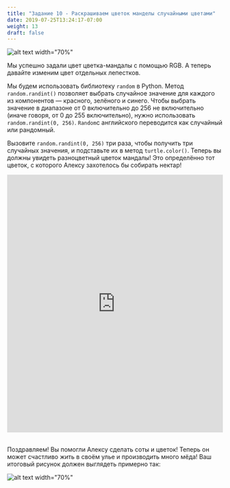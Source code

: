 ```yaml
---
title: "Задание 10 - Раскрашиваем цветок манделы случайными цветами"
date: 2019-07-25T13:24:17-07:00
weight: 13
draft: false
---
```


![alt text width="70%"](../media/mandala-color.png "mandala flower with random color pedals")

Мы успешно задали цвет цветка-мандалы с помощью RGB. А теперь давайте изменим цвет отдельных лепестков.

Мы будем использовать библиотеку `random` в Python. Метод `random.randint()` позволяет выбрать случайное значение для каждого из компонентов — красного, зелёного и синего. Чтобы выбрать значение в диапазоне от 0 включительно до 256 не включительно (иначе говоря, от 0 до 255 включительно), нужно использовать `random.randint(0, 256)`. `Random`с английского переводится как случайный или рандомный.

Вызовите `random.randint(0, 256)` три раза, чтобы получить три случайных значения, и подставьте их в метод `turtle.color()`. Теперь вы должны увидеть разноцветный цветок мандалы! Это определённо тот цветок, с которого Алексу захотелось бы собирать нектар!

<iframe src="https://trinket.io/embed/python/64ab3455ae" width="100%" height="600" frameborder="0" marginwidth="0" marginheight="0" allowfullscreen></iframe>
<br>
<br>

Поздравляем! Вы помогли Алексу сделать соты и цветок! Теперь он может счастливо жить в своём улье и производить много мёда! Ваш итоговый рисунок должен выглядеть примерно так:

![alt text width="70%"](../media/turtle-honeycomb-flower.png "final product")